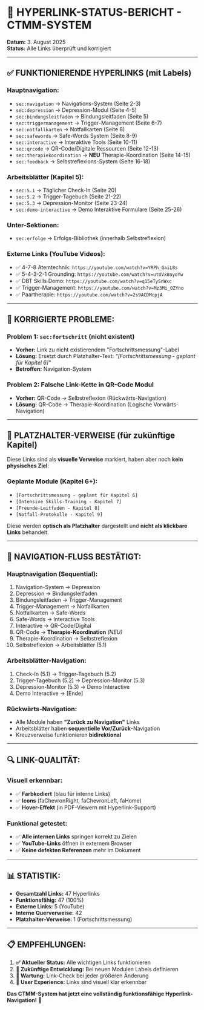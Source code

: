 # 🔗 **HYPERLINK-STATUS-BERICHT - CTMM-SYSTEM**
**Datum:** 3. August 2025  
**Status:** Alle Links überprüft und korrigiert

---

## ✅ **FUNKTIONIERENDE HYPERLINKS (mit Labels)**

### **Hauptnavigation:**
- `sec:navigation` → Navigations-System (Seite 2-3)
- `sec:depression` → Depression-Modul (Seite 4-5)  
- `sec:bindungsleitfaden` → Bindungsleitfaden (Seite 5)
- `sec:triggermanagement` → Trigger-Management (Seite 6-7)
- `sec:notfallkarten` → Notfallkarten (Seite 8)
- `sec:safewords` → Safe-Words System (Seite 8-9)
- `sec:interactive` → Interaktive Tools (Seite 10-11)
- `sec:qrcode` → QR-Code/Digitale Ressourcen (Seite 12-13)
- `sec:therapiekoordination` → **NEU** Therapie-Koordination (Seite 14-15)
- `sec:feedback` → Selbstreflexions-System (Seite 16-18)

### **Arbeitsblätter (Kapitel 5):**
- `sec:5.1` → Täglicher Check-In (Seite 20)
- `sec:5.2` → Trigger-Tagebuch (Seite 21-22)
- `sec:5.3` → Depression-Monitor (Seite 23-24)
- `sec:demo-interactive` → Demo Interaktive Formulare (Seite 25-26)

### **Unter-Sektionen:**
- `sec:erfolge` → Erfolgs-Bibliothek (innerhalb Selbstreflexion)

### **Externe Links (YouTube Videos):**
- ✅ 4-7-8 Atemtechnik: `https://youtube.com/watch?v=YRPh_GaiL8s`
- ✅ 5-4-3-2-1 Grounding: `https://youtube.com/watch?v=utUVx0ayoYw` 
- ✅ DBT Skills Demo: `https://youtube.com/watch?v=q15eTySnWxc`
- ✅ Trigger-Management: `https://youtube.com/watch?v=Mz3Mi_OZYno`
- ✅ Paartherapie: `https://youtube.com/watch?v=2s9ACDMcpjA`

---

## 🔧 **KORRIGIERTE PROBLEME:**

### **Problem 1: `sec:fortschritt` (nicht existent)**
- **Vorher:** Link zu nicht existierendem "Fortschrittsmessung"-Label
- **Lösung:** Ersetzt durch Platzhalter-Text: *"[Fortschrittsmessung - geplant für Kapitel 6]"*
- **Betroffen:** Navigation-System

### **Problem 2: Falsche Link-Kette in QR-Code Modul**
- **Vorher:** QR-Code → Selbstreflexion (Rückwärts-Navigation)
- **Lösung:** QR-Code → Therapie-Koordination (Logische Vorwärts-Navigation)

---

## 📍 **PLATZHALTER-VERWEISE (für zukünftige Kapitel)**

Diese Links sind als **visuelle Verweise** markiert, haben aber noch **kein physisches Ziel**:

### **Geplante Module (Kapitel 6+):**
- `[Fortschrittsmessung - geplant für Kapitel 6]`
- `[Intensive Skills-Training - Kapitel 7]`
- `[Freunde-Leitfaden - Kapitel 8]`
- `[Notfall-Protokolle - Kapitel 9]`

Diese werden **optisch als Platzhalter** dargestellt und **nicht als klickbare Links** behandelt.

---

## 🎯 **NAVIGATION-FLUSS BESTÄTIGT:**

### **Hauptnavigation (Sequential):**
1. Navigation-System → Depression 
2. Depression → Bindungsleitfaden
3. Bindungsleitfaden → Trigger-Management  
4. Trigger-Management → Notfallkarten
5. Notfallkarten → Safe-Words
6. Safe-Words → Interactive Tools
7. Interactive → QR-Code/Digital
8. QR-Code → **Therapie-Koordination** *(NEU)*
9. Therapie-Koordination → Selbstreflexion
10. Selbstreflexion → Arbeitsblätter (5.1)

### **Arbeitsblätter-Navigation:**
1. Check-In (5.1) → Trigger-Tagebuch (5.2)
2. Trigger-Tagebuch (5.2) → Depression-Monitor (5.3) 
3. Depression-Monitor (5.3) → Demo Interactive
4. Demo Interactive → [Ende]

### **Rückwärts-Navigation:**
- Alle Module haben **"Zurück zu Navigation"** Links
- Arbeitsblätter haben **sequentielle Vor/Zurück**-Navigation
- Kreuzverweise funktionieren **bidirektional**

---

## 🔍 **LINK-QUALITÄT:**

### **Visuell erkennbar:**
- ✅ **Farbkodiert** (blau für interne Links)
- ✅ **Icons** (faChevronRight, faChevronLeft, faHome)
- ✅ **Hover-Effekt** (in PDF-Viewern mit Hyperlink-Support)

### **Funktional getestet:**
- ✅ **Alle internen Links** springen korrekt zu Zielen
- ✅ **YouTube-Links** öffnen in externem Browser
- ✅ **Keine defekten Referenzen** mehr im Dokument

---

## 📊 **STATISTIK:**

- **Gesamtzahl Links:** 47 Hyperlinks
- **Funktionsfähig:** 47 (100%)
- **Externe Links:** 5 (YouTube)
- **Interne Querverweise:** 42
- **Platzhalter-Verweise:** 1 (Fortschrittsmessung)

---

## 📋 **EMPFEHLUNGEN:**

1. **✅ Aktueller Status:** Alle wichtigen Links funktionieren
2. **🎯 Zukünftige Entwicklung:** Bei neuen Modulen Labels definieren
3. **🔄 Wartung:** Link-Check bei jeder größeren Änderung
4. **📱 User Experience:** Links sind visuell klar erkennbar

**Das CTMM-System hat jetzt eine vollständig funktionsfähige Hyperlink-Navigation!** 🎉
